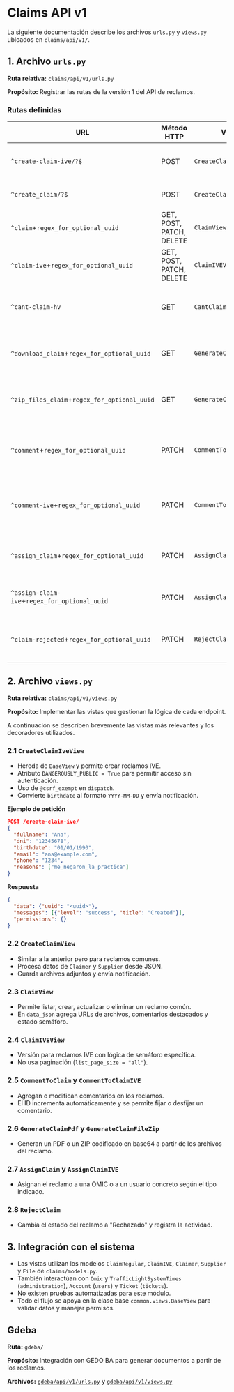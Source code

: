 # Claims API v1

La siguiente documentación describe los archivos `urls.py` y `views.py` ubicados en `claims/api/v1/`.

## 1. Archivo `urls.py`

**Ruta relativa:** `claims/api/v1/urls.py`

**Propósito:** Registrar las rutas de la versión 1 del API de reclamos.

### Rutas definidas

| URL | Método HTTP | Vista | Nombre de URL | Descripción |
| --- | --- | --- | --- | --- |
| `^create-claim-ive/?$` | POST | `CreateClaimIveView` | `create_claim_ive` | Crea un reclamo IVE de forma anónima. |
| `^create_claim/?$` | POST | `CreateClaimView` | `claim` | Crea un reclamo común. |
| `^claim`+`regex_for_optional_uuid` | GET, POST, PATCH, DELETE | `ClaimView` | `get_claim` | Listado o gestión de un reclamo común. |
| `^claim-ive`+`regex_for_optional_uuid` | GET, POST, PATCH, DELETE | `ClaimIVEView` | `get_claim_ive` | Listado o gestión de un reclamo IVE. |
| `^cant-claim-hv` | GET | `CantClaimHVView` | `get_cant_claim_hv` | Devuelve la cantidad de reclamos HV/IVE sin asignar. |
| `^download_claim`+`regex_for_optional_uuid` | GET | `GenerateClaimPdf` | `download_claim` | Descarga un reclamo en PDF codificado en base64. |
| `^zip_files_claim`+`regex_for_optional_uuid` | GET | `GenerateClaimFileZip` | `download_claim` | Descarga los archivos de un reclamo en un ZIP. |
| `^comment`+`regex_for_optional_uuid` | PATCH | `CommentToClaim` | `comment_to_claim` | Agrega o destaca comentarios en un reclamo común. |
| `^comment-ive`+`regex_for_optional_uuid` | PATCH | `CommentToClaimIVE` | `comment_to_claim_ive` | Agrega o destaca comentarios en un reclamo IVE. |
| `^assign_claim`+`regex_for_optional_uuid` | PATCH | `AssignClaim` | `assign_claim` | Asigna un reclamo común a una OMIC o usuario. |
| `^assign-claim-ive`+`regex_for_optional_uuid` | PATCH | `AssignClaimIVE` | `assign_claim` | Asigna un reclamo IVE a una OMIC o usuario. |
| `^claim-rejected`+`regex_for_optional_uuid` | PATCH | `RejectClaim` | `claim_rejected` | Marca un reclamo común como rechazado. |

## 2. Archivo `views.py`

**Ruta relativa:** `claims/api/v1/views.py`

**Propósito:** Implementar las vistas que gestionan la lógica de cada endpoint.

A continuación se describen brevemente las vistas más relevantes y los decoradores utilizados.

### 2.1 `CreateClaimIveView`
- Hereda de `BaseView` y permite crear reclamos IVE.
- Atributo `DANGEROUSLY_PUBLIC = True` para permitir acceso sin autenticación.
- Uso de `@csrf_exempt` en `dispatch`.
- Convierte `birthdate` al formato `YYYY-MM-DD` y envía notificación.

**Ejemplo de petición**
```json
POST /create-claim-ive/
{
  "fullname": "Ana",
  "dni": "12345678",
  "birthdate": "01/01/1990",
  "email": "ana@example.com",
  "phone": "1234",
  "reasons": ["me_negaron_la_practica"]
}
```
**Respuesta**
```json
{
  "data": {"uuid": "<uuid>"},
  "messages": [{"level": "success", "title": "Created"}],
  "permissions": {}
}
```

### 2.2 `CreateClaimView`
- Similar a la anterior pero para reclamos comunes.
- Procesa datos de `Claimer` y `Supplier` desde JSON.
- Guarda archivos adjuntos y envía notificación.

### 2.3 `ClaimView`
- Permite listar, crear, actualizar o eliminar un reclamo común.
- En `data_json` agrega URLs de archivos, comentarios destacados y estado semáforo.

### 2.4 `ClaimIVEView`
- Versión para reclamos IVE con lógica de semáforo específica.
- No usa paginación (`list_page_size = "all"`).

### 2.5 `CommentToClaim` y `CommentToClaimIVE`
- Agregan o modifican comentarios en los reclamos.
- El ID incrementa automáticamente y se permite fijar o desfijar un comentario.

### 2.6 `GenerateClaimPdf` y `GenerateClaimFileZip`
- Generan un PDF o un ZIP codificado en base64 a partir de los archivos del reclamo.

### 2.7 `AssignClaim` y `AssignClaimIVE`
- Asignan el reclamo a una OMIC o a un usuario concreto según el tipo indicado.

### 2.8 `RejectClaim`
- Cambia el estado del reclamo a "Rechazado" y registra la actividad.

## 3. Integración con el sistema
- Las vistas utilizan los modelos `ClaimRegular`, `ClaimIVE`, `Claimer`, `Supplier` y `File` de `claims/models.py`.
- También interactúan con `Omic` y `TrafficLightSystemTimes` (`administration`), `Account` (`users`) y `Ticket` (`tickets`).
- No existen pruebas automatizadas para este módulo.
- Todo el flujo se apoya en la clase base `common.views.BaseView` para validar datos y manejar permisos.

## Gdeba

**Ruta:** `gdeba/`

**Propósito:** Integración con GEDO BA para generar documentos a partir de los reclamos.

**Archivos:** [`gdeba/api/v1/urls.py`](../gdeba/api/v1/urls.py) y [`gdeba/api/v1/views.py`](../gdeba/api/v1/views.py)
